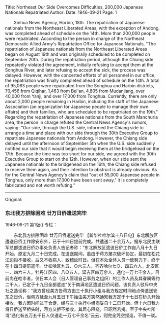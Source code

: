 Title: Northeast Our Side Overcomes Difficulties, 200,000 Japanese Nationals Repatriated
Author:
Date: 1946-09-21
Page: 1

　　Xinhua News Agency, Harbin, 18th. The repatriation of Japanese nationals from the Northeast Liberated Areas, with the exception of Andong, was completed ahead of schedule on the 14th. More than 200,000 people were repatriated. According to the person in charge of the Northeast Democratic Allied Army's Repatriation Office for Japanese Nationals, "The repatriation of Japanese nationals from the Northeast Liberated Areas began on August 19th and was originally scheduled to be completed on September 20th. During the repatriation period, although the Chiang side repeatedly violated the agreement, initially refusing to accept them at the Songhua River, and later refusing to accept the sick, the process was delayed. However, with the concerted efforts of all personnel in our office, the repatriation was finally completed ahead of schedule on the 14th. A total of 95,063 people were repatriated from the Songhua and Harbin districts, 70,456 from Qiqihar, 1,463 from Bei'an, 4,805 from Mudanjiang, over 40,000 from Yanji, and over 17,000 from Tonghua. Currently, there are only about 2,000 people remaining in Harbin, including the staff of the Japanese Association (an organization for Japanese people to manage their own affairs) and their families, who are scheduled to be repatriated on the 19th." Regarding the repatriation of Japanese nationals from the South Manchuria area, the person in charge refuted the Central News Agency's rumors, saying: "Our side, through the U.S. side, informed the Chiang side to arrange a time and place with our side through the 30th Executive Group to repatriate Japanese nationals from Andong. However, the Chiang side delayed until the afternoon of September 5th when the U.S. side suddenly notified our side that it would begin receiving them at the bridgehead on the 17th. Because the time was too short for our side, we agreed with the 30th Executive Group to start on the 12th. However, when our side sent the Japanese nationals to the bridgehead on the 16th, the Chiang side refused to receive them again, and their intention to obstruct is already obvious. As for the Central News Agency's claim that "out of 55,000 Japanese people in Tonghua, only more than 17,000 have been sent away," it is completely fabricated and not worth refuting."



<hr /> 

Original: 


### 东北我方排除困难  廿万日侨遣送完毕

1946-09-21
第1版()
专栏：

　　东北我方排除困难
    廿万日侨遣送完毕
    【新华社哈尔滨十八日电】东北解放区遣送日侨工作除安东外，已于十四日提前完成。共遣送二十余万人。据东北民主联军总部遣送日侨办事处负责人告记者称：“东北解放区遣送日侨工作自八月十九日开始，原定九月二十日完成。在遣送期间，虽由于蒋方屡次破坏协定，最初在松花江边拒不接收，后又不收病人，致稽延时日。但在本处全体人员一致努力下，终于在十四日提前遣毕。计松哈区九五、○六三人，齐齐哈尔七○、四五六人，北安区一、四六三人，牡丹江区四、八○五人，延吉区四万余人，通化一万七千余人。目前尚在哈市者，仅日本人会（日人管理自己事务之组织）的工作人员及其眷属等约二千人，已定于十九日全部遣走”关于南满地区遣送日侨问题，该负责人驳斥中央社之造谣称：“我方曾经美方告蒋方由三十执行小组与我方规定时间地点俾遣送安东之日侨，但蒋方延至九月五日下午始由美方突然通知我方定于十七日在桥头开始接收，我方因时间过于仓促，经与三十执行小组商妥自十二日开始。但十六日我方将日侨送至桥头时，蒋方又拒不接收，其居心阻挠，已昭然若揭。至于中央社所谓“通化有五万五千日人仅送走一万七千余名”云云，则完全凭空捏造，不值一驳。
